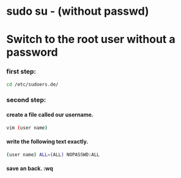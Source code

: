 # sudo su - (without passwd)

# Switch to the root user without a password
### first step:
```bash
cd /etc/sudoers.de/
```
### second step:
#### create a file called our username.
```bash
vim (user name) 
```
#### write the following text exactly. 
```bash
(user name) ALL=(ALL) NOPASSWD:ALL
```
#### save an back. :wq
